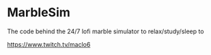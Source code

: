 # MarbleSim

The code behind the 24/7 lofi marble simulator to relax/study/sleep to

https://www.twitch.tv/maclo6
